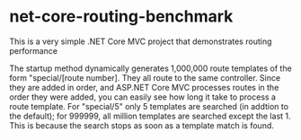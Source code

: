 # net-core-routing-benchmark

This is a very simple .NET Core MVC project that demonstrates routing performance

The startup method dynamically generates 1,000,000 route templates of the form "special/[route number]. 
They all route to the same controller. Since they are added in order, and ASP.NET Core MVC processes routes in the
order they were added, you can easily see how long it take to process a route template. For "special/5" only 5 
templates are searched (in addtion to the default); for 999999, all million templates are searched except the
last 1. This is because the search stops as soon as a template match is found.
